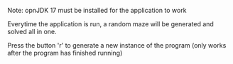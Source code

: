 Note: opnJDK 17 must be installed for the application to work

Everytime the application is run, a random maze will be generated and solved all in one.

Press the button 'r' to generate a new instance of the program (only works after the program has finished running)
